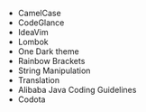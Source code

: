 * CamelCase
* CodeGlance
* IdeaVim
* Lombok
* One Dark theme
* Rainbow Brackets
* String Manipulation
* Translation
* Alibaba Java Coding Guidelines
* Codota